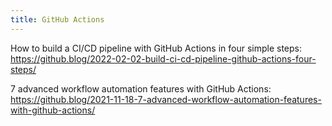 ```yaml
---
title: GitHub Actions
---
```


How to build a CI/CD pipeline with GitHub Actions in four simple steps: https://github.blog/2022-02-02-build-ci-cd-pipeline-github-actions-four-steps/

7 advanced workflow automation features with GitHub Actions: https://github.blog/2021-11-18-7-advanced-workflow-automation-features-with-github-actions/
